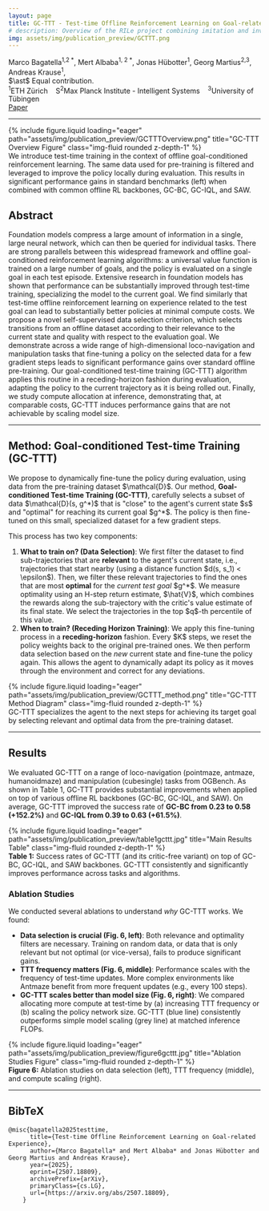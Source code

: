 ```yaml
---
layout: page
title: GC-TTT - Test-time Offline Reinforcement Learning on Goal-related Experience
# description: Overview of the RILe project combining imitation and inverse reinforcement learning.
img: assets/img/publication_preview/GCTTT.png
---
```


<style>
  .post-title {
    text-align: center;
    margin-top: -2rem;
  }
</style>

<div class="row mt-3">
    <div class="col-md-8 offset-md-2 text-center">
        <div class="authors">
            <span class="author-block"><a>Marco Bagatella</a><sup>1,2 &#42;</sup>,</span>
            <span class="author-block"><a>Mert Albaba</a><sup>1, 2 &#42;</sup>,</span>
            <span class="author-block"><a>Jonas Hübotter</a><sup>1</sup>,</span>
            <span class="author-block"><a>Georg Martius</a><sup>2,3</sup>,</span> <br/>
            <span class="author-block"><a>Andreas Krause</a><sup>1</sup>,</span>
        </div>
        <div class="equal-contribution-note mt-1">
            $\ast$ Equal contribution.
        </div>
        <div class="affiliations mt-2">
            <sup>1</sup>ETH Zürich &nbsp;&nbsp; S<sup>2</sup>Max Planck Institute - Intelligent Systems &nbsp;&nbsp; <sup>3</sup>University of Tübingen
        </div>
        <div class="links mt-3">
            <a href="https://arxiv.org/abs/2507.18809" class="btn btn-dark" target="_blank">
                <i class="fas fa-file-pdf"></i> Paper
            </a>
        </div>
    </div>
</div>
<hr>

<div class="row">
    <div class="col-sm mt-3 mt-md-0">
        {% include figure.liquid loading="eager" path="assets/img/publication_preview/GCTTTOverview.png" title="GC-TTT Overview Figure" class="img-fluid rounded z-depth-1" %}
    </div>
</div>
<div class="caption">
    We introduce test-time training in the context of offline goal-conditioned reinforcement learning. The same data used for pre-training is filtered and leveraged to improve the policy locally during evaluation. This results in significant performance gains in standard benchmarks (left) when combined with common offline RL backbones, GC-BC, GC-IQL, and SAW.
</div>

<section class="section">
    <div class="row"> <div class="col-md-12"> <h2 class="title is-3">Abstract</h2> 
            <div class="content"> <p>
                Foundation models compress a large amount of information in a single, large neural network, which can then be queried for individual tasks. There are strong parallels between this widespread framework and offline goal-conditioned reinforcement learning algorithms: a universal value function is trained on a large number of goals, and the policy is evaluated on a single goal in each test episode. Extensive research in foundation models has shown that performance can be substantially improved through test-time training, specializing the model to the current goal. We find similarly that test-time offline reinforcement learning on experience related to the test goal can lead to substantially better policies at minimal compute costs. We propose a novel self-supervised data selection criterion, which selects transitions from an offline dataset according to their relevance to the current state and quality with respect to the evaluation goal. We demonstrate across a wide range of high-dimensional loco-navigation and manipulation tasks that fine-tuning a policy on the selected data for a few gradient steps leads to significant performance gains over standard offline pre-training. Our goal-conditioned test-time training (GC-TTT) algorithm applies this routine in a receding-horizon fashion during evaluation, adapting the policy to the current trajectory as it is being rolled out. Finally, we study compute allocation at inference, demonstrating that, at comparable costs, GC-TTT induces performance gains that are not achievable by scaling model size.
                </p>
            </div>
        </div>
    </div>
</section>

<hr>

<section class="section">
    <div class="row">
        <div class="col-md-12">
            <h2 class="title is-3">Method: Goal-conditioned Test-time Training (GC-TTT)</h2>
            <div class="content">
                <p>
                    We propose to dynamically fine-tune the policy during evaluation, using data from the pre-training dataset $\mathcal{D}$. Our method, <strong>Goal-conditioned Test-time Training (GC-TTT)</strong>, carefully selects a subset of data $\mathcal{D}(s, g^*)$ that is "close" to the agent's current state $s$ and "optimal" for reaching its current goal $g^*$. The policy is then fine-tuned on this small, specialized dataset for a few gradient steps.
                </p>
                <p>
                    This process has two key components:
                </p>
                <ol>
                    <li><strong>What to train on? (Data Selection)</strong>: We first filter the dataset to find sub-trajectories that are <strong>relevant</strong> to the agent's current state, i.e., trajectories that start nearby (using a distance function $d(s, s_1) < \epsilon$). Then, we filter these relevant trajectories to find the ones that are most <strong>optimal</strong> for the <i>current test goal</i> $g^*$. We measure optimality using an H-step return estimate, $\hat{V}$, which combines the rewards along the sub-trajectory with the critic's value estimate of its final state. We select the trajectories in the top $q$-th percentile of this value.</li>
                    <li><strong>When to train? (Receding Horizon Training)</strong>: We apply this fine-tuning process in a <strong>receding-horizon</strong> fashion. Every $K$ steps, we reset the policy weights back to the original pre-trained ones. We then perform data selection based on the <i>new</i> current state and fine-tune the policy again. This allows the agent to dynamically adapt its policy as it moves through the environment and correct for any deviations.</li>
                </ol>
            </div>
        </div>
    </div>
    <div class="row">
        <div class="col-sm mt-3 mt-md-0">
            {% include figure.liquid loading="eager" path="assets/img/publication_preview/GCTTT_method.png" title="GC-TTT Method Diagram" class="img-fluid rounded z-depth-1" %}
        </div>
    </div>
    <div class="caption">
        GC-TTT specializes the agent to the next steps for achieving its target goal by selecting relevant and optimal data from the pre-training dataset.
    </div>
</section>

<hr>

<section class="section">
    <div class="row">
        <div class="col-md-12">
            <h2 class="title is-3">Results</h2>
            <div class="content">
                <p>
                    We evaluated GC-TTT on a range of loco-navigation (pointmaze, antmaze, humanoidmaze) and manipulation (cubesingle) tasks from OGBench. As shown in Table 1, GC-TTT provides substantial improvements when applied on top of various offline RL backbones (GC-BC, GC-IQL, and SAW). On average, GC-TTT improved the success rate of <strong>GC-BC from 0.23 to 0.58 (+152.2%)</strong> and <strong>GC-IQL from 0.39 to 0.63 (+61.5%)</strong>.
                </p>
            </div>
        </div>
    </div>
    <div class="row">
        <div class="col-sm mt-3 mt-md-0">
            {% include figure.liquid loading="eager" path="assets/img/publication_preview/table1gcttt.jpg" title="Main Results Table" class="img-fluid rounded z-depth-1" %}
        </div>
    </div>
    <div class="caption">
        <strong>Table 1:</strong> Success rates of GC-TTT (and its critic-free variant) on top of GC-BC, GC-IQL, and SAW backbones. GC-TTT consistently and significantly improves performance across tasks and algorithms.
    </div>
    <div class="row mt-5">
        <div class="col-md-12">
            <h3 class="title is-4">Ablation Studies</h3>
            <div class="content">
                <p>
                    We conducted several ablations to understand <i>why</i> GC-TTT works. We found:
                </p>
                <ul>
                    <li><strong>Data selection is crucial (Fig. 6, left)</strong>: Both relevance and optimality filters are necessary. Training on random data, or data that is only relevant but not optimal (or vice-versa), fails to produce significant gains.</li>
                    <li><strong>TTT frequency matters (Fig. 6, middle)</strong>: Performance scales with the frequency of test-time updates. More complex environments like Antmaze benefit from more frequent updates (e.g., every 100 steps).</li>
                    <li><strong>GC-TTT scales better than model size (Fig. 6, right)</strong>: We compared allocating more compute at test-time by (a) increasing TTT frequency or (b) scaling the policy network size. GC-TTT (blue line) consistently outperforms simple model scaling (grey line) at matched inference FLOPs.</li>
                </ul>
            </div>
        </div>
    </div>
    <div class="row">
        <div class="col-sm mt-3 mt-md-0">
            {% include figure.liquid loading="eager" path="assets/img/publication_preview/figure6gcttt.jpg" title="Ablation Studies Figure" class="img-fluid rounded z-depth-1" %}
        </div>
    </div>
    <div class="caption">
        <strong>Figure 6:</strong> Ablation studies on data selection (left), TTT frequency (middle), and compute scaling (right).
    </div>
</section>

<hr>

<section class="section" id="BibTeX">
    <div class="is-max-desktop content">
    <h2 class="title">BibTeX</h2>
    <pre><code>@misc{bagatella2025testtime,
      title={Test-time Offline Reinforcement Learning on Goal-related Experience}, 
      author={Marco Bagatella* and Mert Albaba* and Jonas Hübotter and Georg Martius and Andreas Krause},
      year={2025},
      eprint={2507.18809},
      archivePrefix={arXiv},
      primaryClass={cs.LG},
      url={https://arxiv.org/abs/2507.18809}, 
    }</code></pre>
    </div>
</section>